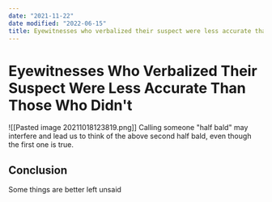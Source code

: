 ```yaml
---
date: "2021-11-22"
date modified: "2022-06-15"
title: Eyewitnesses who verbalized their suspect were less accurate than those who didn't
---
```


# Eyewitnesses Who Verbalized Their Suspect Were Less Accurate Than Those Who Didn't
![[Pasted image 20211018123819.png]]
Calling someone "half bald" may interfere and lead us to think of the above second half bald, even though the first one is true.

## Conclusion
Some things are better left unsaid
